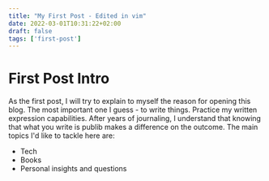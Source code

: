 ```yaml
---
title: "My First Post - Edited in vim"
date: 2022-03-01T10:31:22+02:00
draft: false
tags: ['first-post']
---
```

# First Post Intro

As the first post, I will try to explain to myself the reason for opening this blog. The most important one I guess - to write things. Practice my written expression capabilities.
After years of journaling, I understand that knowing that what you write is publib makes a difference on the outcome. The main topics I'd like to tackle here are:

- Tech
- Books
- Personal insights and questions

